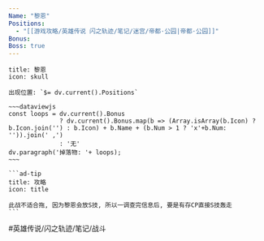 ```yaml
---
Name: "黎恩"
Positions: 
  - "[[游戏攻略/英雄传说 闪之轨迹/笔记/迷宫/帝都·公园|帝都·公园]]"
Bonus: 
Boss: true
---
```

````ad-danger
title: 黎恩
icon: skull

出现位置: `$= dv.current().Positions`

~~~dataviewjs
const loops = dv.current().Bonus 
              ? dv.current().Bonus.map(b => (Array.isArray(b.Icon) ? b.Icon.join('') : b.Icon) + b.Name + (b.Num > 1 ? 'x'+b.Num: '')).join(' ,') 
              : '无'
dv.paragraph('掉落物: '+ loops);
~~~

```ad-tip
title: 攻略
icon: title

此战不适合拖, 因为黎恩会放S技, 所以一调查完信息后, 要是有存CP直接S技轰走
```
````

#英雄传说/闪之轨迹/笔记/战斗